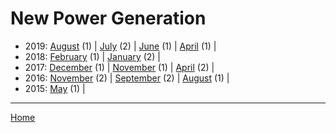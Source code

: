 # New Power Generation

  * 2019: 
      [August](./new-power-generation-2019-08.md) (1) | 
      [July](./new-power-generation-2019-07.md) (2) | 
      [June](./new-power-generation-2019-06.md) (1) | 
      [April](./new-power-generation-2019-04.md) (1) | 
  * 2018: 
      [February](./new-power-generation-2018-02.md) (1) | 
      [January](./new-power-generation-2018-01.md) (2) | 
  * 2017: 
      [December](./new-power-generation-2017-12.md) (1) | 
      [November](./new-power-generation-2017-11.md) (1) | 
      [April](./new-power-generation-2017-04.md) (2) | 
  * 2016: 
      [November](./new-power-generation-2016-11.md) (2) | 
      [September](./new-power-generation-2016-09.md) (2) | 
      [August](./new-power-generation-2016-08.md) (1) | 
  * 2015: 
      [May](./new-power-generation-2015-05.md) (1) | 

----

[Home](../)
